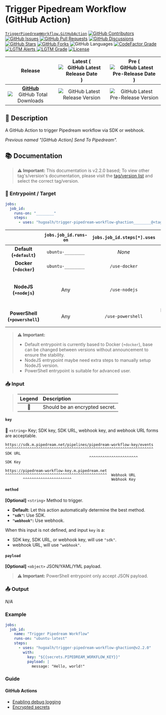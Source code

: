 # Trigger Pipedream Workflow (GitHub Action)

[`TriggerPipedreamWorkflow.GitHubAction`](https://github.com/hugoalh/trigger-pipedream-workflow-ghaction)
[![GitHub Contributors](https://img.shields.io/github/contributors/hugoalh/trigger-pipedream-workflow-ghaction?label=Contributors&logo=github&logoColor=ffffff&style=flat-square)](https://github.com/hugoalh/trigger-pipedream-workflow-ghaction/graphs/contributors)
[![GitHub Issues](https://img.shields.io/github/issues-raw/hugoalh/trigger-pipedream-workflow-ghaction?label=Issues&logo=github&logoColor=ffffff&style=flat-square)](https://github.com/hugoalh/trigger-pipedream-workflow-ghaction/issues)
[![GitHub Pull Requests](https://img.shields.io/github/issues-pr-raw/hugoalh/trigger-pipedream-workflow-ghaction?label=Pull%20Requests&logo=github&logoColor=ffffff&style=flat-square)](https://github.com/hugoalh/trigger-pipedream-workflow-ghaction/pulls)
[![GitHub Discussions](https://img.shields.io/github/discussions/hugoalh/trigger-pipedream-workflow-ghaction?label=Discussions&logo=github&logoColor=ffffff&style=flat-square)](https://github.com/hugoalh/trigger-pipedream-workflow-ghaction/discussions)
[![GitHub Stars](https://img.shields.io/github/stars/hugoalh/trigger-pipedream-workflow-ghaction?label=Stars&logo=github&logoColor=ffffff&style=flat-square)](https://github.com/hugoalh/trigger-pipedream-workflow-ghaction/stargazers)
[![GitHub Forks](https://img.shields.io/github/forks/hugoalh/trigger-pipedream-workflow-ghaction?label=Forks&logo=github&logoColor=ffffff&style=flat-square)](https://github.com/hugoalh/trigger-pipedream-workflow-ghaction/network/members)
![GitHub Languages](https://img.shields.io/github/languages/count/hugoalh/trigger-pipedream-workflow-ghaction?label=Languages&logo=github&logoColor=ffffff&style=flat-square)
[![CodeFactor Grade](https://img.shields.io/codefactor/grade/github/hugoalh/trigger-pipedream-workflow-ghaction?label=Grade&logo=codefactor&logoColor=ffffff&style=flat-square)](https://www.codefactor.io/repository/github/hugoalh/trigger-pipedream-workflow-ghaction)
[![LGTM Alerts](https://img.shields.io/lgtm/alerts/g/hugoalh/trigger-pipedream-workflow-ghaction?label=Alerts&logo=lgtm&logoColor=ffffff&style=flat-square)
![LGTM Grade](https://img.shields.io/lgtm/grade/javascript/g/hugoalh/trigger-pipedream-workflow-ghaction?label=Grade&logo=lgtm&logoColor=ffffff&style=flat-square)](https://lgtm.com/projects/g/hugoalh/trigger-pipedream-workflow-ghaction)
[![License](https://img.shields.io/static/v1?label=License&message=MIT&style=flat-square)](./LICENSE.md)

| **Release** | **Latest** (![GitHub Latest Release Date](https://img.shields.io/github/release-date/hugoalh/trigger-pipedream-workflow-ghaction?label=%20&style=flat-square)) | **Pre** (![GitHub Latest Pre-Release Date](https://img.shields.io/github/release-date-pre/hugoalh/trigger-pipedream-workflow-ghaction?label=%20&style=flat-square)) |
|:-:|:-:|:-:|
| [**GitHub**](https://github.com/hugoalh/trigger-pipedream-workflow-ghaction/releases) ![GitHub Total Downloads](https://img.shields.io/github/downloads/hugoalh/trigger-pipedream-workflow-ghaction/total?label=%20&style=flat-square) | ![GitHub Latest Release Version](https://img.shields.io/github/release/hugoalh/trigger-pipedream-workflow-ghaction?sort=semver&label=%20&style=flat-square) | ![GitHub Latest Pre-Release Version](https://img.shields.io/github/release/hugoalh/trigger-pipedream-workflow-ghaction?include_prereleases&sort=semver&label=%20&style=flat-square) |

## 📝 Description

A GitHub Action to trigger Pipedream workflow via SDK or webhook.

*Previous named "\[GitHub Action\] Send To Pipedream".*

## 📚 Documentation

> **⚠ Important:** This documentation is v2.2.0 based; To view other tag's/version's documentation, please visit the [tag/version list](https://github.com/hugoalh/trigger-pipedream-workflow-ghaction/tags) and select the correct tag/version.

### 🎯 Entrypoint / Target

```yml
jobs:
  job_id:
    runs-on: "________"
    steps:
      - uses: "hugoalh/trigger-pipedream-workflow-ghaction________@<tag/version>"
```

|  | **`jobs.job_id.runs-on`** | **`jobs.job_id.steps[*].uses`** | **Require Software** |
|:-:|:-:|:-:|:-:|
| **Default (`+default`)** | `ubuntu-________` | *None* | Docker |
| **Docker (`+docker`)** | `ubuntu-________` | `/use-docker` | Docker |
| **NodeJS (`+nodejs`)** | Any | `/use-nodejs` | NodeJS (>= v14.15.0) + NPM (>= v6.14.8) |
| **PowerShell (`+powershell`)** | Any | `/use-powershell` | PowerShell (>= v7.2.0) |

> **⚠ Important:**
>
> - Default entrypoint is currently based to Docker (`+docker`), base can be changed between versions without announcement to ensure the stability.
> - NodeJS entrypoint maybe need extra steps to manually setup NodeJS version.
> - PowerShell entrypoint is suitable for advanced user.

### 📥 Input

> | **Legend** | **Description** |
> |:-:|:--|
> | 🔐 | Should be an encrypted secret. |

#### `key`

**🔐** `<string>` Key; SDK key, SDK URL, webhook key, and webhook URL forms are acceptable.

```
https://sdk.m.pipedream.net/pipelines/pipedream-workflow-key/events
^^^^^^^^^^^^^^^^^^^^^^^^^^^^^^^^^^^^^^^^^^^^^^^^^^^^^^^^^^^^^^^^^^^  SDK URL
                                      ^^^^^^^^^^^^^^^^^^^^^^         SDK Key

https://pipedream-workflow-key.m.pipedream.net
^^^^^^^^^^^^^^^^^^^^^^^^^^^^^^^^^^^^^^^^^^^^^^  Webhook URL
        ^^^^^^^^^^^^^^^^^^^^^^                  Webhook Key
```

#### `method`

**\[Optional\]** `<string>` Method to trigger.

- **Default:** Let this action automatically determine the best method.
- **`"sdk"`:** Use SDK.
- **`"webhook"`:** Use webhook.

When this input is not defined, and input `key` is a:

- SDK key, SDK URL, or webhook key, will use `"sdk"`.
- webhook URL, will use `"webhook"`.

#### `payload`

**\[Optional\]** `<object>` JSON/YAML/YML payload.

> **⚠ Important:** PowerShell entrypoint only accept JSON payload.

### 📤 Output

*N/A*

### Example

```yml
jobs:
  job_id:
    name: "Trigger Pipedream Workflow"
    runs-on: "ubuntu-latest"
    steps:
      - uses: "hugoalh/trigger-pipedream-workflow-ghaction@v2.2.0"
        with:
          key: "${{secrets.PIPEDREAM_WORKFLOW_KEY}}"
          payload: |
            message: "Hello, world!"
```

### Guide

#### GitHub Actions

- [Enabling debug logging](https://docs.github.com/en/actions/managing-workflow-runs/enabling-debug-logging)
- [Encrypted secrets](https://docs.github.com/en/actions/reference/encrypted-secrets)
